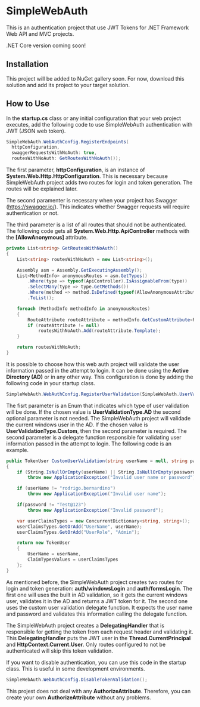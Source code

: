 # SimpleWebAuth
This is an authentication project that use JWT Tokens for .NET Framework Web API and MVC projects.

.NET Core version coming soon!

## Installation
This project will be added to NuGet gallery soon. For now, download this solution and add its project to your target solution.

## How to Use
In the **startup.cs** class or any initial configuration that your web project executes, add the following code to use SimpleWebAuth authentication with JWT (JSON web token).

```C#
SimpleWebAuth.WebAuthConfig.RegisterEndpoints(
  httpConfiguration,
  swaggerRequestsWithNoAuth: true,
  routesWithNoAuth: GetRoutesWithNoAuth());
```

The first parameter, **httpConfiguration**, is an instance of **System.Web.Http.HttpConfiguration**. This is necessary because SimpleWebAuth project adds two routes for login and token generation. The routes will be explained later. 

The second paramenter is necessary when your project has Swagger (https://swagger.io/). This indicates whether Swagger requests will require authentication or not.

The third parameter is a list of all routes that should not be authenticated. The following code gets all **System.Web.Http.ApiController** methods with the **[AllowAnonymous]** attribute.

```C#
private List<string> GetRoutesWithNoAuth()
{
    List<string> routesWithNoAuth = new List<string>();

    Assembly asm = Assembly.GetExecutingAssembly();
    List<MethodInfo> anonymousRoutes = asm.GetTypes()
        .Where(type => typeof(ApiController).IsAssignableFrom(type))
        .SelectMany(type => type.GetMethods())
        .Where(method => method.IsDefined(typeof(AllowAnonymousAttribute)))
        .ToList();

    foreach (MethodInfo methodInfo in anonymousRoutes)
    {
        RouteAttribute routeAttribute = methodInfo.GetCustomAttribute<RouteAttribute>(true);
        if (routeAttribute != null)
            routesWithNoAuth.Add(routeAttribute.Template);
    }

    return routesWithNoAuth;
}
```

It is possible to choose how this web auth project will validate the user information passed in the attempt to login. It can be done using the **Active Directory (AD)** or in any other way. This configuration is done by adding the following code in your startup class.

```C#
SimpleWebAuth.WebAuthConfig.RegisterUserValidation(SimpleWebAuth.UserValidationType.Custom, CustomUserValidation);
```

The fisrt parameter is an Enum that indicates which type of user validation will be done. If the chosen value is **UserValidationType.AD** the second optional parameter is not needed. The SimpleWebAuth project will validade the current windows user in the AD. If the chosen value is **UserValidationType.Custom**, then the second parameter is required. The second parameter is a delegate function responsible for validating user information passed in the attempt to login. The following code is an example.

```C#
public TokenUser CustomUserValidation(string userName = null, string password = null)
{
    if (String.IsNullOrEmpty(userName) || String.IsNullOrEmpty(password))
        throw new ApplicationException("Invalid user name or password");

    if (userName != "rodrigo.bernardino")
        throw new ApplicationException("Invalid user name");

    if(password != "Test@123")
        throw new ApplicationException("Invalid password");

    var userClaimsTypes = new ConcurrentDictionary<string, string>();
    userClaimsTypes.GetOrAdd("UserName", userName);
    userClaimsTypes.GetOrAdd("UserRole", "Admin");

    return new TokenUser
    {
        UserName = userName,
        ClaimTypesValues = userClaimsTypes
    };
}
```

As mentioned before, the SimpleWebAuth project creates two routes for login and token generation: **auth/windowsLogin** and **auth/formsLogin**. The first one will uses the built in AD validation, so it gets the current windows user, validates it in the AD and returns a JWT token for it. The second one uses the custom user validation delegate function. It expects the user name and password and validates this information calling the delegate function.

The SimpleWebAuth project creates a **DelegatingHandler** that is responsible for getting the token from each request header and validating it. This **DelegatingHandler** puts the JWT user in the **Thread.CurrentPrincipal** and **HttpContext.Current.User**. Only routes configured to not be authenticated will skip this token validation.

If you want to disable authentication, you can use this code in the startup class. This is useful in some development environments.

```C#
SimpleWebAuth.WebAuthConfig.DisableTokenValidation();
```

This projest does not deal with any **AuthorizeAttribute**. Therefore, you can create your own **AuthorizeAttribute** without any problems.
